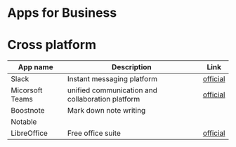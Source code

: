 # Apps for Business

# Cross platform
|App name|Description|Link|
|----|----|----|
|Slack|Instant messaging platform|[official](https://slack.com/)|
|Micorsoft Teams|unified communication and collaboration platform|[official](https://teams.microsoft.com/)|
|Boostnote|Mark down note writing||
|Notable|||
|LibreOffice|Free office suite|[official](https://www.libreoffice.org/)|
